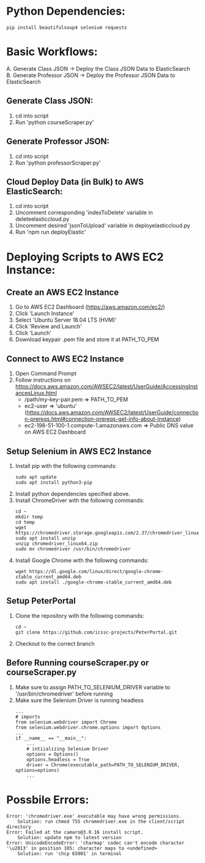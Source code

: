 # Python Dependencies:  
    pip install beautifulsoup4 selenium requests  

# Basic Workflows:
A. Generate Class JSON -> Deploy the Class JSON Data to ElasticSearch  
B. Generate Professor JSON -> Deploy the Professor JSON Data to ElasticSearch

## Generate Class JSON:
1. cd into script
2. Run 'python courseScraper.py'

## Generate Professor JSON:
1. cd into script
2. Run 'python professorScraper.py'

## Cloud Deploy Data (in Bulk) to AWS ElasticSearch:  
1. cd into script
2. Uncomment corresponding 'indexToDelete' variable in deleteelasticcloud.py
3. Uncomment desired 'jsonToUpload' variable in deployelasticcloud.py
4. Run 'npm run deployElastic'

# Deploying Scripts to AWS EC2 Instance:  
## Create an AWS EC2 Instance
1. Go to AWS EC2 Dashboard (https://aws.amazon.com/ec2/)  
2. Click 'Launch Instance'  
3. Select 'Ubuntu Server 18.04 LTS (HVM)'  
4. Click 'Review and Launch'  
5. Click 'Launch'  
6. Download keypair .pem file and store it at PATH_TO_PEM  

## Connect to AWS EC2 Instance
1. Open Command Prompt  
2. Follow instructions on https://docs.aws.amazon.com/AWSEC2/latest/UserGuide/AccessingInstancesLinux.html  
    - /path/my-key-pair.pem => PATH_TO_PEM  
    - ec2-user => 'ubuntu' (https://docs.aws.amazon.com/AWSEC2/latest/UserGuide/connection-prereqs.html#connection-prereqs-get-info-about-instance)  
    - ec2-198-51-100-1.compute-1.amazonaws.com => Public DNS value on AWS EC2 Dashboard  
    
## Setup Selenium in AWS EC2 Instance  
1. Install pip with the following commands:
    ```
    sudo apt update
    sudo apt install python3-pip
    ```
2. Install python dependencies specified above.
3. Install ChromeDriver with the following commands:
    ```
    cd ~
    mkdir temp
    cd temp
    wget https://chromedriver.storage.googleapis.com/2.37/chromedriver_linux64.zip
    sudo apt install unzip
    unzip chromedriver_linux64.zip
    sudo mv chromedriver /usr/bin/chromedriver
    ```
4. Install Google Chrome with the following commands:
    ```
    wget https://dl.google.com/linux/direct/google-chrome-stable_current_amd64.deb
    sudo apt install ./google-chrome-stable_current_amd64.deb
    ```

## Setup PeterPortal  
1. Clone the repository with the following commands:
    ```
    cd ~
    git clone https://github.com/icssc-projects/PeterPortal.git
    ```
2. Checkout to the correct branch

## Before Running courseScraper.py or courseScraper.py
1. Make sure to assign PATH_TO_SELENIUM_DRIVER variable to '/usr/bin/chromedriver' before running
2. Make sure the Selenium Driver is running headless
    ```
    ...
    # imports
    from selenium.webdriver import Chrome
    from selenium.webdriver.chrome.options import Options
    ...
    if __name__ == "__main__":
        ...
        # intiializing Selenium Driver
        options = Options()
        options.headless = True
        driver = Chrome(executable_path=PATH_TO_SELENIUM_DRIVER, options=options)
        ...
    ```

# Possbile Errors:  
    Error: 'chromedriver.exe' executable may have wrong permissions.  
        Solution: run chmod 755 chromedriver.exe in the client/script directory  
    Error: Failed at the camaro@3.0.16 install script.
        Solution: update npm to latest version
    Error: UnicodeEncodeError: 'charmap' codec can't encode character '\u2013' in position 105: character maps to <undefined>
        Solution: run 'chcp 65001' in terminal


